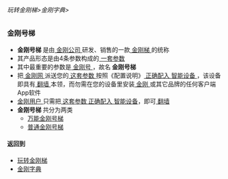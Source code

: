 ###### 玩转金刚梯>金刚字典>

### 金刚号梯

- <strong> 金刚号梯 </strong>是由[ 金刚公司 ](https://github.com/a2zitpro/web/blob/master/LadderFree/kkDictionary/Atozitpro.md)研发、销售的一款[ 金刚梯 ](https://github.com/a2zitpro/web/blob/master/LadderFree/kkDictionary/KKLadder.md)的统称
- 其产品形态是由4条参数构成的[ 一套参数 ](https://github.com/a2zitpro/web/blob/master/LadderFree/kkDictionary/KKIDsParameters.md)
- 其中最重要的参数是[ 金刚号 ](https://github.com/a2zitpro/web/blob/master/LadderFree/kkDictionary/KKID.md)，故名<strong> 金刚号梯 </strong>
- 把[ 金刚网 ](https://github.com/a2zitpro/web/blob/master/LadderFree/kkDictionary/KKSiteZh.md)派送您的[ 这套参数 ](https://github.com/a2zitpro/web/blob/master/LadderFree/kkDictionary/KKIDsParameters.md)按照《配置说明》[ 正确配入 ](https://github.com/a2zitpro/web/blob/master/LadderFree/kkDictionary/ConsiderationsWhileConfigureKKID.md) [智能设备 ](https://github.com/a2zitpro/web/blob/master/LadderFree/A.md)，该设备即具有[ 翻墙 ](https://github.com/a2zitpro/web/blob/master/LadderFree/kkDictionary/OverTheWall.md)本领，而勿需在您的设备里安装[ 金刚 ](https://github.com/a2zitpro/web/blob/master/LadderFree/kkDictionary/Atozitpro.md)或其它品牌的任何客户端App软件
- [ 金刚用户 ](https://github.com/a2zitpro/web/blob/master/LadderFree/kkDictionary/KKUser.md)只需把[ 这套参数 ](https://github.com/a2zitpro/web/blob/master/LadderFree/kkDictionary/KKIDsParameters.md)[ 正确配入 ](https://github.com/a2zitpro/web/blob/master/LadderFree/kkDictionary/ConsiderationsWhileConfigureKKID.md)[ 智能设备](https://github.com/a2zitpro/web/blob/master/LadderFree/A.md)，即可[ 翻墙 ](https://github.com/a2zitpro/web/blob/master/LadderFree/kkDictionary/OverTheWall.md)
- <strong> 金刚号梯 </strong>共分为两类
  - [ 万能金刚号梯 ](https://github.com/a2zitpro/web/blob/master/LadderFree/kkDictionary/KKLadderKKIDMultipurpose.md)
  - [ 普通金刚号梯 ](https://github.com/a2zitpro/web/blob/master/LadderFree/kkDictionary/KKLadderKKIDSinglepurpose.md)



#### 返回到
- [玩转金刚梯](https://github.com/a2zitpro/web/blob/master/LadderFree/A.md)
- [金刚字典](https://github.com/a2zitpro/web/blob/master/LadderFree/kkDictionary/KKDictionary.md)


